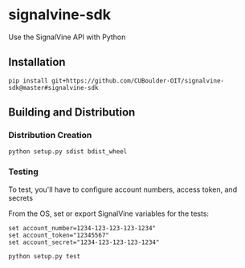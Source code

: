 # signalvine-sdk

Use the SignalVine API with Python

## Installation

    pip install git+https://github.com/CUBoulder-OIT/signalvine-sdk@master#signalvine-sdk

## Building and Distribution

### Distribution Creation

    python setup.py sdist bdist_wheel

### Testing

To test, you'll have to configure account numbers, access token, and secrets

From the OS, set or export SignalVine variables for the tests:

    set account_number=1234-123-123-123-1234"
    set account_token="12345567"
    set account_secret="1234-123-123-123-1234"

    python setup.py test
